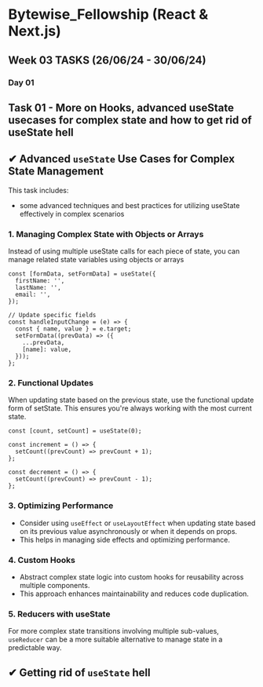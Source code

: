 # Bytewise_Fellowship (React & Next.js)
## Week 03 TASKS (26/06/24 - 30/06/24)

### Day 01
## Task 01 - More on Hooks, advanced useState usecases for complex state and how to get rid of useState hell

## ✔ Advanced `useState` Use Cases for Complex State Management

This task includes:

- some advanced techniques and best practices for utilizing useState effectively in complex scenarios

### 1. Managing Complex State with Objects or Arrays

Instead of using multiple useState calls for each piece of state, you can manage related state variables using objects or arrays

```
const [formData, setFormData] = useState({
  firstName: '',
  lastName: '',
  email: '',
});

// Update specific fields
const handleInputChange = (e) => {
  const { name, value } = e.target;
  setFormData((prevData) => ({
    ...prevData,
    [name]: value,
  }));
};
```
### 2. Functional Updates

When updating state based on the previous state, use the functional update form of setState. This ensures you're always working with the most current state.

```
const [count, setCount] = useState(0);

const increment = () => {
  setCount((prevCount) => prevCount + 1);
};

const decrement = () => {
  setCount((prevCount) => prevCount - 1);
};
```
### 3. Optimizing Performance

- Consider using `useEffect` or `useLayoutEffect` when updating state based on its previous value asynchronously or when it depends on props.
- This helps in managing side effects and optimizing performance.

### 4. Custom Hooks
- Abstract complex state logic into custom hooks for reusability across multiple components. 
- This approach enhances maintainability and reduces code duplication.

### 5. Reducers with useState
For more complex state transitions involving multiple sub-values, `useReducer` can be a more suitable alternative to manage state in a predictable way.

## ✔ Getting rid of `useState` hell 
